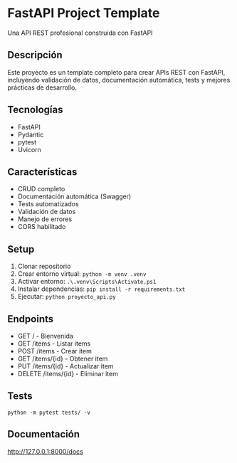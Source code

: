 # FastAPI Project Template

Una API REST profesional construida con FastAPI

## Descripción
Este proyecto es un template completo para crear APIs REST con FastAPI, incluyendo validación de datos, documentación automática, tests y mejores prácticas de desarrollo.

## Tecnologías
- FastAPI
- Pydantic 
- pytest
- Uvicorn

## Características
- CRUD completo
- Documentación automática (Swagger)
- Tests automatizados
- Validación de datos
- Manejo de errores
- CORS habilitado

## Setup
1. Clonar repositorio
2. Crear entorno virtual: `python -m venv .venv`
3. Activar entorno: `.\.venv\Scripts\Activate.ps1` 
4. Instalar dependencias: `pip install -r requirements.txt`
5. Ejecutar: `python proyecto_api.py`

## Endpoints
- GET / - Bienvenida
- GET /items - Listar items
- POST /items - Crear item
- GET /items/{id} - Obtener item
- PUT /items/{id} - Actualizar item  
- DELETE /items/{id} - Eliminar item

## Tests
`python -m pytest tests/ -v`

## Documentación
http://127.0.0.1:8000/docs